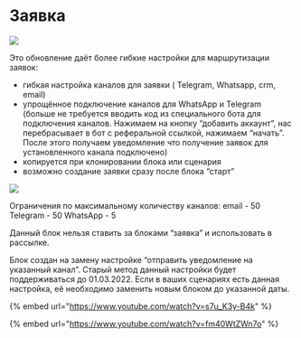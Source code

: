 # Заявка

![](<../../../../.gitbook/assets/Screenshot\_20211115\_013806\_com.huawei.himovie.overseas\_edit\_267623124367495 (1).jpg>)

Это обновление даёт более гибкие настройки для маршрутизации заявок:

* гибкая настройка каналов для заявки ( Telegram, Whatsapp, crm, email)&#x20;
* упрощённое подключение каналов для WhatsApp и Telegram (больше не требуется вводить код из специального бота для подключения каналов. Нажимаем на кнопку “добавить аккаунт”, нас перебрасывает в бот с реферальной ссылкой, нажимаем “начать”. После этого получаем уведомление что получение заявок для установленного канала подключено)&#x20;
* копируется при клонировании блока или сценария&#x20;
* возможно создание заявки сразу после блока “старт”

![](../../../../.gitbook/assets/Screenshot\_20211115\_013930\_com.huawei.himovie.overseas\_edit\_267613548734163.jpg)

Ограничения по максимальному количеству каналов: email - 50 Telegram - 50 WhatsApp - 5

Данный блок нельзя ставить за блоками “заявка” и использовать в рассылке.

Блок создан на замену настройке “отправить уведомление на указанный канал”. Старый метод данный настройки будет поддерживаться до 01.03.2022. Если в ваших сценариях есть данная настройка, её необходимо заменить новым блоком до указанной даты.

{% embed url="https://www.youtube.com/watch?v=s7u_K3y-B4k" %}

{% embed url="https://www.youtube.com/watch?v=fm40WtZWn7o" %}
